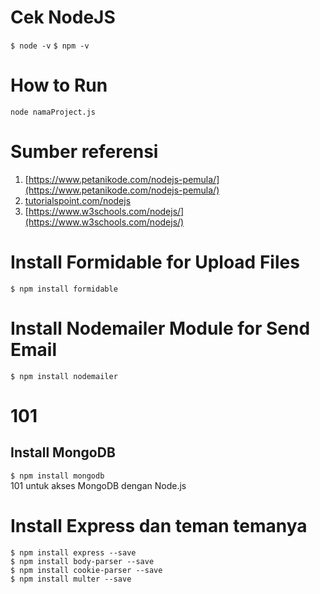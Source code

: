 # Cek NodeJS

`$ node -v`
`$ npm -v`

# How to Run

`node namaProject.js`

# Sumber referensi

1. [https://www.petanikode.com/nodejs-pemula/](https://www.petanikode.com/nodejs-pemula/)
2. [tutorialspoint.com/nodejs](tutorialspoint.com/nodejs)
3. [https://www.w3schools.com/nodejs/](https://www.w3schools.com/nodejs/)

# Install Formidable for Upload Files
`$ npm install formidable`

# Install Nodemailer Module for Send Email
`$ npm install nodemailer`

# 101
## Install MongoDB
`$ npm install mongodb`<br/>
101 untuk akses MongoDB dengan Node.js

# Install Express dan teman temanya
`$ npm install express --save`<br/>
`$ npm install body-parser --save`<br/>
`$ npm install cookie-parser --save`<br/>
`$ npm install multer --save`<br/>
